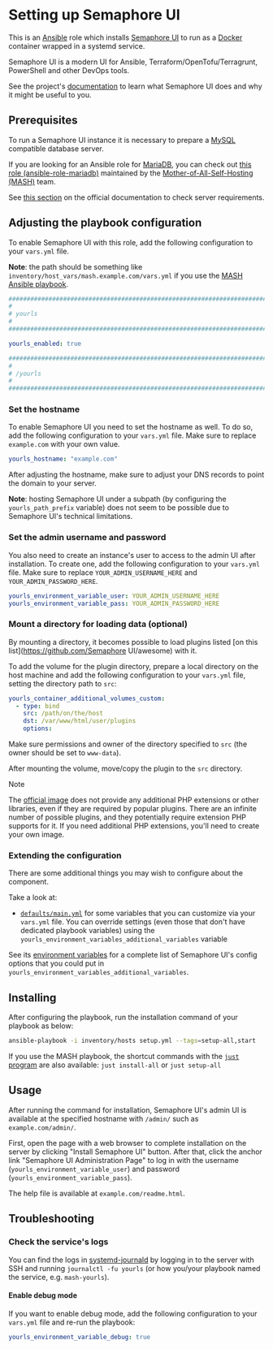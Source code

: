 <!--
SPDX-FileCopyrightText: 2020 - 2024 MDAD project contributors
SPDX-FileCopyrightText: 2020 - 2024 Slavi Pantaleev
SPDX-FileCopyrightText: 2020 Aaron Raimist
SPDX-FileCopyrightText: 2020 Chris van Dijk
SPDX-FileCopyrightText: 2020 Dominik Zajac
SPDX-FileCopyrightText: 2020 Mickaël Cornière
SPDX-FileCopyrightText: 2022 François Darveau
SPDX-FileCopyrightText: 2022 Julian Foad
SPDX-FileCopyrightText: 2022 Warren Bailey
SPDX-FileCopyrightText: 2023 Antonis Christofides
SPDX-FileCopyrightText: 2023 Felix Stupp
SPDX-FileCopyrightText: 2023 Pierre 'McFly' Marty
SPDX-FileCopyrightText: 2024 - 2025 Suguru Hirahara

SPDX-License-Identifier: AGPL-3.0-or-later
-->

# Setting up Semaphore UI

This is an [Ansible](https://www.ansible.com/) role which installs [Semaphore UI](https://semaphoreui.com) to run as a [Docker](https://www.docker.com/) container wrapped in a systemd service.

Semaphore UI is a modern UI for Ansible, Terraform/OpenTofu/Terragrunt, PowerShell and other DevOps tools.

See the project's [documentation](https://docs.semaphoreui.com/) to learn what Semaphore UI does and why it might be useful to you.

## Prerequisites

To run a Semaphore UI instance it is necessary to prepare a [MySQL](https://www.mysql.com/) compatible database server.

If you are looking for an Ansible role for [MariaDB](https://mariadb.org/), you can check out [this role (ansible-role-mariadb)](https://github.com/mother-of-all-self-hosting/ansible-role-mariadb) maintained by the [Mother-of-All-Self-Hosting (MASH)](https://github.com/mother-of-all-self-hosting) team.

See [this section](https://yourls.org/docs#server-requirements) on the official documentation to check server requirements.

## Adjusting the playbook configuration

To enable Semaphore UI with this role, add the following configuration to your `vars.yml` file.

**Note**: the path should be something like `inventory/host_vars/mash.example.com/vars.yml` if you use the [MASH Ansible playbook](https://github.com/mother-of-all-self-hosting/mash-playbook).

```yaml
########################################################################
#                                                                      #
# yourls                                                               #
#                                                                      #
########################################################################

yourls_enabled: true

########################################################################
#                                                                      #
# /yourls                                                              #
#                                                                      #
########################################################################
```

### Set the hostname

To enable Semaphore UI you need to set the hostname as well. To do so, add the following configuration to your `vars.yml` file. Make sure to replace `example.com` with your own value.

```yaml
yourls_hostname: "example.com"
```

After adjusting the hostname, make sure to adjust your DNS records to point the domain to your server.

**Note**: hosting Semaphore UI under a subpath (by configuring the `yourls_path_prefix` variable) does not seem to be possible due to Semaphore UI's technical limitations.

### Set the admin username and password

You also need to create an instance's user to access to the admin UI after installation. To create one, add the following configuration to your `vars.yml` file. Make sure to replace `YOUR_ADMIN_USERNAME_HERE` and `YOUR_ADMIN_PASSWORD_HERE`.

```yaml
yourls_environment_variable_user: YOUR_ADMIN_USERNAME_HERE
yourls_environment_variable_pass: YOUR_ADMIN_PASSWORD_HERE
```

### Mount a directory for loading data (optional)

By mounting a directory, it becomes possible to load plugins listed [on this list](https://github.com/Semaphore UI/awesome) with it.

To add the volume for the plugin directory, prepare a local directory on the host machine and add the following configuration to your `vars.yml` file, setting the directory path to `src`:

```yaml
yourls_container_additional_volumes_custom:
  - type: bind
    src: /path/on/the/host
    dst: /var/www/html/user/plugins
    options:
```

Make sure permissions and owner of the directory specified to `src` (the owner should be set to `www-data`).

After mounting the volume, move/copy the plugin to the `src` directory.

>[!NOTE]
> The [official image](https://hub.docker.com/_/yourls) does not provide any additional PHP extensions or other libraries, even if they are required by popular plugins. There are an infinite number of possible plugins, and they potentially require extension PHP supports for it. If you need additional PHP extensions, you'll need to create your own image.

### Extending the configuration

There are some additional things you may wish to configure about the component.

Take a look at:

- [`defaults/main.yml`](../defaults/main.yml) for some variables that you can customize via your `vars.yml` file. You can override settings (even those that don't have dedicated playbook variables) using the `yourls_environment_variables_additional_variables` variable

See its [environment variables](https://yourls.org/docs/guide/essentials/configuration) for a complete list of Semaphore UI's config options that you could put in `yourls_environment_variables_additional_variables`.

## Installing

After configuring the playbook, run the installation command of your playbook as below:

```sh
ansible-playbook -i inventory/hosts setup.yml --tags=setup-all,start
```

If you use the MASH playbook, the shortcut commands with the [`just` program](https://github.com/mother-of-all-self-hosting/mash-playbook/blob/main/docs/just.md) are also available: `just install-all` or `just setup-all`

## Usage

After running the command for installation, Semaphore UI's admin UI is available at the specified hostname with `/admin/` such as `example.com/admin/`.

First, open the page with a web browser to complete installation on the server by clicking "Install Semaphore UI" button. After that, click the anchor link "Semaphore UI Administration Page" to log in with the username (`yourls_environment_variable_user`) and password (`yourls_environment_variable_pass`).

The help file is available at `example.com/readme.html`.

## Troubleshooting

### Check the service's logs

You can find the logs in [systemd-journald](https://www.freedesktop.org/software/systemd/man/systemd-journald.service.html) by logging in to the server with SSH and running `journalctl -fu yourls` (or how you/your playbook named the service, e.g. `mash-yourls`).

#### Enable debug mode

If you want to enable debug mode, add the following configuration to your `vars.yml` file and re-run the playbook:

```yaml
yourls_environment_variable_debug: true
```
